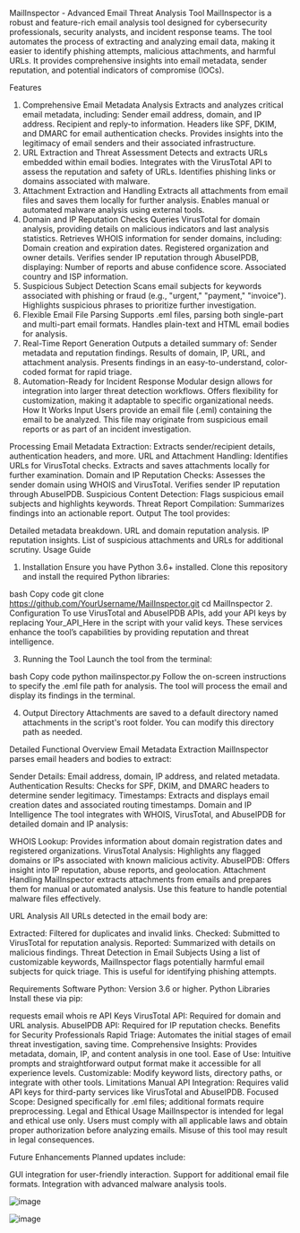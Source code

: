 MailInspector - Advanced Email Threat Analysis Tool
MailInspector is a robust and feature-rich email analysis tool designed for cybersecurity professionals, security analysts, and incident response teams. The tool automates the process of extracting and analyzing email data, making it easier to identify phishing attempts, malicious attachments, and harmful URLs. It provides comprehensive insights into email metadata, sender reputation, and potential indicators of compromise (IOCs).

Features
1. Comprehensive Email Metadata Analysis
Extracts and analyzes critical email metadata, including:
Sender email address, domain, and IP address.
Recipient and reply-to information.
Headers like SPF, DKIM, and DMARC for email authentication checks.
Provides insights into the legitimacy of email senders and their associated infrastructure.
2. URL Extraction and Threat Assessment
Detects and extracts URLs embedded within email bodies.
Integrates with the VirusTotal API to assess the reputation and safety of URLs.
Identifies phishing links or domains associated with malware.
3. Attachment Extraction and Handling
Extracts all attachments from email files and saves them locally for further analysis.
Enables manual or automated malware analysis using external tools.
4. Domain and IP Reputation Checks
Queries VirusTotal for domain analysis, providing details on malicious indicators and last analysis statistics.
Retrieves WHOIS information for sender domains, including:
Domain creation and expiration dates.
Registered organization and owner details.
Verifies sender IP reputation through AbuseIPDB, displaying:
Number of reports and abuse confidence score.
Associated country and ISP information.
5. Suspicious Subject Detection
Scans email subjects for keywords associated with phishing or fraud (e.g., "urgent," "payment," "invoice").
Highlights suspicious phrases to prioritize further investigation.
6. Flexible Email File Parsing
Supports .eml files, parsing both single-part and multi-part email formats.
Handles plain-text and HTML email bodies for analysis.
7. Real-Time Report Generation
Outputs a detailed summary of:
Sender metadata and reputation findings.
Results of domain, IP, URL, and attachment analysis.
Presents findings in an easy-to-understand, color-coded format for rapid triage.
8. Automation-Ready for Incident Response
Modular design allows for integration into larger threat detection workflows.
Offers flexibility for customization, making it adaptable to specific organizational needs.
How It Works
Input
Users provide an email file (.eml) containing the email to be analyzed. This file may originate from suspicious email reports or as part of an incident investigation.

Processing
Email Metadata Extraction:
Extracts sender/recipient details, authentication headers, and more.
URL and Attachment Handling:
Identifies URLs for VirusTotal checks.
Extracts and saves attachments locally for further examination.
Domain and IP Reputation Checks:
Assesses the sender domain using WHOIS and VirusTotal.
Verifies sender IP reputation through AbuseIPDB.
Suspicious Content Detection:
Flags suspicious email subjects and highlights keywords.
Threat Report Compilation:
Summarizes findings into an actionable report.
Output
The tool provides:

Detailed metadata breakdown.
URL and domain reputation analysis.
IP reputation insights.
List of suspicious attachments and URLs for additional scrutiny.
Usage Guide
1. Installation
Ensure you have Python 3.6+ installed. Clone this repository and install the required Python libraries:

bash
Copy code
git clone https://github.com/YourUsername/MailInspector.git
cd MailInspector
2. Configuration
To use VirusTotal and AbuseIPDB APIs, add your API keys by replacing Your_API_Here in the script with your valid keys. These services enhance the tool’s capabilities by providing reputation and threat intelligence.

3. Running the Tool
Launch the tool from the terminal:

bash
Copy code
python mailinspector.py
Follow the on-screen instructions to specify the .eml file path for analysis. The tool will process the email and display its findings in the terminal.

4. Output Directory
Attachments are saved to a default directory named attachments in the script's root folder. You can modify this directory path as needed.

Detailed Functional Overview
Email Metadata Extraction
MailInspector parses email headers and bodies to extract:

Sender Details: Email address, domain, IP address, and related metadata.
Authentication Results: Checks for SPF, DKIM, and DMARC headers to determine sender legitimacy.
Timestamps: Extracts and displays email creation dates and associated routing timestamps.
Domain and IP Intelligence
The tool integrates with WHOIS, VirusTotal, and AbuseIPDB for detailed domain and IP analysis:

WHOIS Lookup: Provides information about domain registration dates and registered organizations.
VirusTotal Analysis: Highlights any flagged domains or IPs associated with known malicious activity.
AbuseIPDB: Offers insight into IP reputation, abuse reports, and geolocation.
Attachment Handling
MailInspector extracts attachments from emails and prepares them for manual or automated analysis. Use this feature to handle potential malware files effectively.

URL Analysis
All URLs detected in the email body are:

Extracted: Filtered for duplicates and invalid links.
Checked: Submitted to VirusTotal for reputation analysis.
Reported: Summarized with details on malicious findings.
Threat Detection in Email Subjects
Using a list of customizable keywords, MailInspector flags potentially harmful email subjects for quick triage. This is useful for identifying phishing attempts.

Requirements
Software
Python: Version 3.6 or higher.
Python Libraries
Install these via pip:

requests
email
whois
re
API Keys
VirusTotal API: Required for domain and URL analysis.
AbuseIPDB API: Required for IP reputation checks.
Benefits for Security Professionals
Rapid Triage: Automates the initial stages of email threat investigation, saving time.
Comprehensive Insights: Provides metadata, domain, IP, and content analysis in one tool.
Ease of Use: Intuitive prompts and straightforward output format make it accessible for all experience levels.
Customizable: Modify keyword lists, directory paths, or integrate with other tools.
Limitations
Manual API Integration: Requires valid API keys for third-party services like VirusTotal and AbuseIPDB.
Focused Scope: Designed specifically for .eml files; additional formats require preprocessing.
Legal and Ethical Usage
MailInspector is intended for legal and ethical use only. Users must comply with all applicable laws and obtain proper authorization before analyzing emails. Misuse of this tool may result in legal consequences.

Future Enhancements
Planned updates include:

GUI integration for user-friendly interaction.
Support for additional email file formats.
Integration with advanced malware analysis tools.

![image](https://github.com/user-attachments/assets/042ff8e5-27f3-40c4-9242-d4fa3cfa075a)

![image](https://github.com/user-attachments/assets/00b508d7-e161-41c5-a028-83215cae7ae8)




